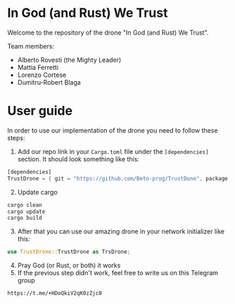 # In God (and Rust) We Trust
Welcome to the repository of the drone "In God (and Rust) We Trust".

Team members:
- Alberto Rovesti (the Mighty Leader)
- Mattia Ferretti
- Lorenzo Cortese
- Dumitru-Robert Blaga

# User guide
In order to use our implementation of the drone you need to follow these steps:
1. Add our repo link in your `Cargo.toml` file under the `[dependencies]` section. It should look something like this:
```rust
[dependencies]
TrustDrone = { git = "https://github.com/Beto-prog/TrustDone", package = "drone" }
```
2. Update cargo
   
```bash
cargo clean
cargo update
cargo build
```

3. After that you can use our amazing drone in your network initializer like this:

```rust
use TrustDrone::TrustDrone as TrsDrone;

```

4. Pray God (or Rust, or both) it works
5. If the previous step didn't work, feel free to write us on this Telegram group
```
https://t.me/+HDoQkiV2qK0zZjc0
```

 
